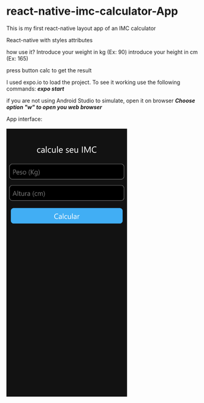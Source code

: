 # react-native-imc-calculator-App

This is my first react-native layout app of an IMC calculator

React-native with styles attributes

how use it?
Introduce your weight in kg (Ex: 90)
introduce your height in cm (Ex: 165)

press button calc to get the result

I used expo.io to load the project. To see it working use the following commands:
<b><em>expo start</em></b>

if you are not using Android Studio to simulate, open it on browser
<b><em>Choose option "w" to open you web browser</em></b>

App interface:
<br/><br/>
<img height="700px" src="assets/img/screenshort_app.png"/>


